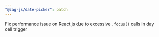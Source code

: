 ```yaml
---
"@zag-js/date-picker": patch
---
```


Fix performance issue on React.js due to excessive `.focus()` calls in day cell trigger
